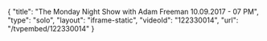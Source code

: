 {
    "title": "The Monday Night Show with Adam Freeman 10.09.2017 - 07 PM",
    "type": "solo",
    "layout": "iframe-static",
    "videoId": "122330014",
    "url": "\/tvpembed\/122330014"
}